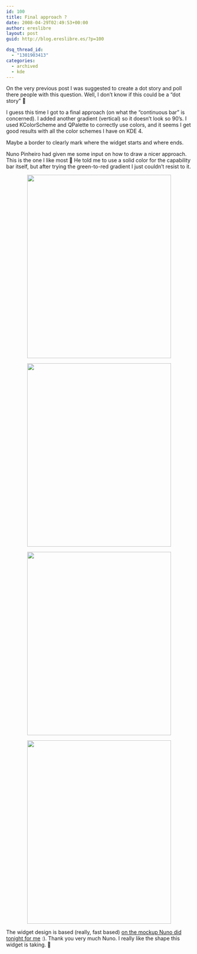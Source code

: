 ```yaml
---
id: 100
title: Final approach ?
date: 2008-04-29T02:49:53+00:00
author: ereslibre
layout: post
guid: http://blog.ereslibre.es/?p=100

dsq_thread_id:
  - "1301903413"
categories:
  - archived
  - kde
---
```

On the very previous post I was suggested to create a dot story and poll there people with this question. Well, I don&#8217;t know if this could be a &#8220;dot story&#8221; 🙂

I guess this time I got to a final approach (on what the &#8220;continuous bar&#8221; is concerned). I added another gradient (vertical) so it doesn&#8217;t look so 90&#8217;s. I used KColorScheme and QPalette to correctly use colors, and it seems I get good results with all the color schemes I have on KDE 4.

Maybe a border to clearly mark where the widget starts and where ends.

Nuno Pinheiro had given me some input on how to draw a nicer approach. This is the one I like most 🙂 He told me to use a solid color for the capability bar itself, but after trying the green-to-red gradient I just couldn&#8217;t resist to it.

<p align="center">
  <img src="http://media.ereslibre.es/2008/04/kpropertiesdialog17.png" width="390" border="0" height="497" />
</p>

<p align="center">
  <img src="http://media.ereslibre.es/2008/04/kpropertiesdialog18.png" width="390" border="0" height="497" />
</p>

<p align="center">
  <img src="http://media.ereslibre.es/2008/04/kpropertiesdialog19.png" width="390" border="0" height="497" />
</p>

<p align="center">
  <img src="http://media.ereslibre.es/2008/04/kpropertiesdialog20.png" width="390" border="0" height="497" />
</p>

<p align="left">
  The widget design is based (really, fast based) <a href="http://media.ereslibre.es/2008/04/progresscontinuous.svg" target="_blank">on the mockup Nuno did tonight for me</a> :). Thank you very much Nuno. I really like the shape this widget is taking. 🙂
</p>
